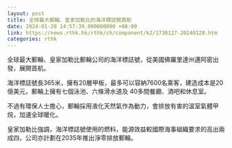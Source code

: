 ```yaml
---
layout: post
title: 全球最大郵輪、皇家加勒比的海洋標誌號首航　
date: 2024-01-28 14:57:39.000000000 +08:00
link: https://news.rthk.hk/rthk/ch/component/k2/1738127-20240128.htm
categories: rthk
---
```


全球最大郵輪、皇家加勒比郵輪公司的海洋標誌號，從美國佛羅里達州邁阿密出發，展開首航。

海洋標誌號長365米，擁有20層甲板，最多可以容納7600名乘客，建造成本是20億美元，郵輪上擁有七個泳池、六條滑水道及 40多間餐廳、酒吧和休息室。

不過有環保人士擔心，郵輪採用液化天然氣作為動力，會排放有害的溫室氣體甲烷，加速全球暖化。 

皇家加勒比強調，海洋標誌號使用的燃料，能源效益較國際海事組織要求的高出兩成四，公司亦計劃在2035年推出淨零排放郵輪。
